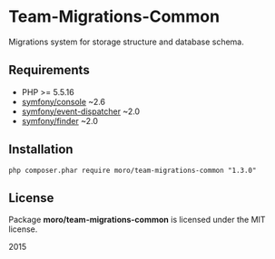 Team-Migrations-Common
======================

Migrations system for storage structure and database schema.

## Requirements
- PHP >= 5.5.16
- [symfony/console](https://github.com/symfony/Console) ~2.6
- [symfony/event-dispatcher](https://github.com/symfony/EventDispatcher) ~2.0
- [symfony/finder](https://github.com/symfony/Finder) ~2.0

## Installation
    php composer.phar require moro/team-migrations-common "1.3.0"

## License
Package __moro/team-migrations-common__ is licensed under the MIT license.

2015
    

